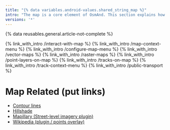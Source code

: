 ```yaml
---
title: "{% data variables.android-values.shared_string_map %}"
intro: "The map is a core element of OsmAnd. This section explains how to interact with map, how to configure additional POI layers, how to customize map for trekking, cycling or navigating offroad, how to add terrain information, how to enable street level imagery etc."
versions: '*'
---
```

{% data reusables.general.article-not-complete %}

{% link_with_intro /interact-with-map %}
{% link_with_intro /map-context-menu %}
{% link_with_intro /configure-map-menu %}
{% link_with_intro /vector-maps %}
{% link_with_intro /raster-maps %}
{% link_with_intro /point-layers-on-map %}
{% link_with_intro /tracks-on-map %}
{% link_with_intro /track-context-menu %}
{% link_with_intro /public-transport %}


# Map Related  (put links)
- [Contour lines](/osmand/plugins/contour-lines)
- [Hillshade](/osmand/plugins/contour-lines#terrain-settings)
- [Mapillary (Street-level imagery plugin)](/osmand/plugins/mapillary)
- [Wikipedia (plugin / points overlay)](/osmand/plugins/wikipedia)
